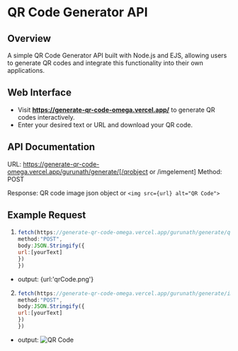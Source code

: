 # QR Code Generator API

## Overview

A simple QR Code Generator API built with Node.js and EJS, allowing users to generate QR codes and integrate this functionality into their own applications.

## Web Interface

- Visit **https://generate-qr-code-omega.vercel.app/** to generate QR codes interactively.
- Enter your desired text or URL and download your QR code.

## API Documentation

URL: https://generate-qr-code-omega.vercel.app/gurunath/generate/[/qrobject or /imgelement]
Method: POST

Response: QR code image json object  or  `<img src={url} alt="QR Code">`

## Example Request

1. ````javascript
   fetch(https://generate-qr-code-omega.vercel.app/gurunath/generate/qrobject,{
   method:"POST",
   body:JSON.Stringify({
   url:[yourText]
   })
   })
   
  - output: {url:'qrCode.png'}
  

2. ````javascript
   fetch(https://generate-qr-code-omega.vercel.app/gurunath/generate/imgelement,{
   method:"POST",
   body:JSON.Stringify({
   url:[yourText]
   })
   })

  - output: <img src="qrCode.png" alt="QR Code"/>

